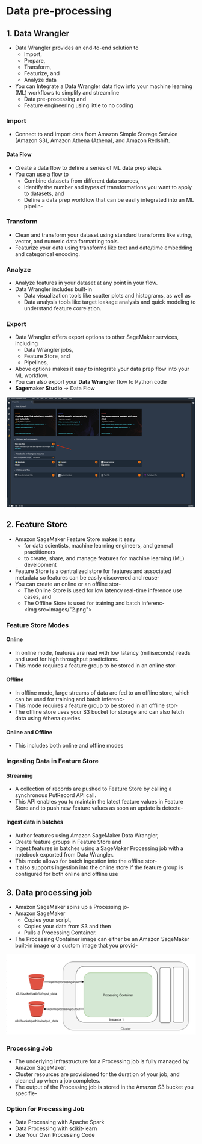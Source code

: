 # Data pre-processing

## 1. Data Wrangler
- Data Wrangler provides an end-to-end solution to 
  - Import, 
  - Prepare, 
  - Transform, 
  -  Featurize, and 
  -  Analyze data										
- You can Integrate a Data Wrangler data flow into your machine learning (ML) workflows to simplify and streamline 
  - Data pre-processing and 
  - Feature engineering using little to no coding										
										
### Import
- Connect to and import data from Amazon Simple Storage Service (Amazon S3), Amazon Athena (Athena), and Amazon Redshift.				
#### Data Flow
- Create a data flow to define a series of ML data prep steps. 
- You can use a flow to 
  - Combine datasets from different data sources, 
  - Identify the number and types of transformations you want to apply to datasets, and 
  - Define a data prep workflow that can be easily integrated into an ML pipelin- 										
### Transform
- Clean and transform your dataset using standard transforms like string, vector, and numeric data formatting tools. 
- Featurize your data using transforms like text and date/time embedding and categorical encoding.										
### Analyze
- Analyze features in your dataset at any point in your flow. 
- Data Wrangler includes built-in 
  - Data visualization tools like scatter plots and histograms, as well as 
  - Data analysis tools like target leakage analysis and quick modeling to understand feature correlation.										
### Export
- Data Wrangler offers export options to other SageMaker services, including 
  - Data Wrangler jobs, 
  - Feature Store, and 
  - Pipelines, 
- Above options makes it easy to integrate your data prep flow into your ML workflow. 
- You can also export your **Data Wrangler** flow to Python code										
- **Sagemaker Studio** -> Data Flow		
<img src="images/1.png">

## 2. Feature Store
- Amazon SageMaker Feature Store makes it easy 
  - for data scientists, machine learning engineers, and general practitioners 
  - to create, share, and manage features for machine learning (ML) development										
- Feature Store is a centralized store for features and associated metadata so features can be easily discovered and reuse- 				
- You can create an online or an offline stor- 
  - The Online Store is used for low latency real-time inference use cases, and 
  - The Offline Store is used for training and batch inferenc-   										
<img src=images/"2.png">

### Feature Store Modes										
#### Online										
- In online mode, features are read with low latency (milliseconds) reads and used for high throughput predictions. 
- This mode requires a feature group to be stored in an online stor-  										
										
#### Offline										
-  In offline mode, large streams of data are fed to an offline store, which can be used for training and batch inferenc-  
- This mode requires a feature group to be stored in an offline stor-  
- The offline store uses your S3 bucket for storage and can also fetch data using Athena queries.										
#### Online and Offline										
- This includes both online and offline modes										

### Ingesting Data in Feature Store										
#### Streaming 										
-  A collection of records are pushed to Feature Store by calling a synchronous PutRecord API call. 
- This API enables you to maintain the latest feature values in Feature Store and to push new feature values as soon an update is detecte- 									
#### Ingest data in batches										
- Author features using Amazon SageMaker Data Wrangler, 
- Create feature groups in Feature Store and 
- Ingest features in batches using a SageMaker Processing job with a notebook exported from Data Wrangler. 	
- This mode allows for batch ingestion into the offline stor-  
- It also supports ingestion into the online store if the feature group is configured for both online and offline use										
## 3. Data processing job
-  Amazon SageMaker spins up a Processing jo- 
- Amazon SageMaker 
  - Copies your script, 
  - Copies your data from S3 and then 
  - Pulls a Processing Container. 
- The Processing Container image can either be an Amazon SageMaker built-in image or a custom image that you provid- 					
<img src="images/3.png">

### Processing Job										
-  The underlying infrastructure for a Processing job is fully managed by Amazon SageMaker. 
- Cluster resources are provisioned for the duration of your job, and cleaned up when a job completes. 
- The output of the Processing job is stored in the Amazon S3 bucket you specifie- 
### Option for Processing Job										
- Data Processing with Apache Spark										
- Data Processing with scikit-learn										
- Use Your Own Processing Code										
